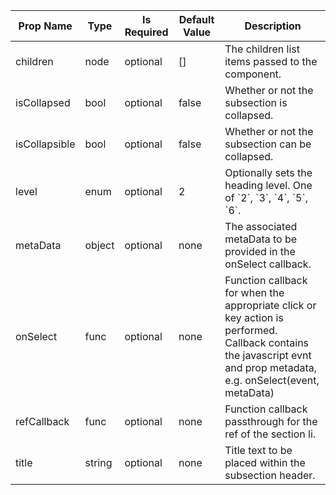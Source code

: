 <table><thead><tr><th>Prop Name</th><th>Type</th><th>Is Required</th><th>Default Value</th><th>Description</th></tr></thead><tbody><tr><td>children</td><td>node</td><td>optional</td><td>[]</td><td>The children list items passed to the component.</td></tr><tr><td>isCollapsed</td><td>bool</td><td>optional</td><td>false</td><td>Whether or not the subsection is collapsed.</td></tr><tr><td>isCollapsible</td><td>bool</td><td>optional</td><td>false</td><td>Whether or not the subsection can be collapsed.</td></tr><tr><td>level</td><td>enum</td><td>optional</td><td>2</td><td>Optionally sets the heading level. One of `2`, `3`, `4`, `5`, `6`.</td></tr><tr><td>metaData</td><td>object</td><td>optional</td><td>none</td><td>The associated metaData to be provided in the onSelect callback.</td></tr><tr><td>onSelect</td><td>func</td><td>optional</td><td>none</td><td>Function callback for when the appropriate click or key action is performed. Callback contains the javascript evnt and prop metadata, e.g. onSelect(event, metaData)</td></tr><tr><td>refCallback</td><td>func</td><td>optional</td><td>none</td><td>Function callback passthrough for the ref of the section li.</td></tr><tr><td>title</td><td>string</td><td>optional</td><td>none</td><td>Title text to be placed within the subsection header.</td></tr></tbody><table>